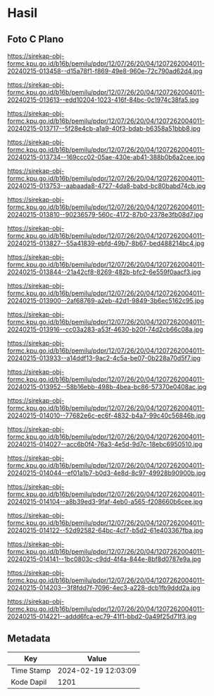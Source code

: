 # Hasil

## Foto C Plano

https://sirekap-obj-formc.kpu.go.id/b16b/pemilu/pdpr/12/07/26/20/04/1207262004011-20240215-013458--d15a78f1-f869-49e8-960e-72c790ad62d4.jpg

https://sirekap-obj-formc.kpu.go.id/b16b/pemilu/pdpr/12/07/26/20/04/1207262004011-20240215-013613--edd10204-1023-416f-84bc-0c1974c38fa5.jpg

https://sirekap-obj-formc.kpu.go.id/b16b/pemilu/pdpr/12/07/26/20/04/1207262004011-20240215-013717--5f28e4cb-a1a9-40f3-bdab-b6358a51bbb8.jpg

https://sirekap-obj-formc.kpu.go.id/b16b/pemilu/pdpr/12/07/26/20/04/1207262004011-20240215-013734--169ccc02-05ae-430e-ab41-388b0b6a2cee.jpg

https://sirekap-obj-formc.kpu.go.id/b16b/pemilu/pdpr/12/07/26/20/04/1207262004011-20240215-013753--aabaada8-4727-4da8-babd-bc80babd74cb.jpg

https://sirekap-obj-formc.kpu.go.id/b16b/pemilu/pdpr/12/07/26/20/04/1207262004011-20240215-013810--90236579-560c-4172-87b0-2378e3fb08d7.jpg

https://sirekap-obj-formc.kpu.go.id/b16b/pemilu/pdpr/12/07/26/20/04/1207262004011-20240215-013827--55a41839-ebfd-49b7-8b67-bed488214bc4.jpg

https://sirekap-obj-formc.kpu.go.id/b16b/pemilu/pdpr/12/07/26/20/04/1207262004011-20240215-013844--21a42cf8-8269-482b-bfc2-6e559f0aacf3.jpg

https://sirekap-obj-formc.kpu.go.id/b16b/pemilu/pdpr/12/07/26/20/04/1207262004011-20240215-013900--2af68769-a2eb-42d1-9849-3b6ec5162c95.jpg

https://sirekap-obj-formc.kpu.go.id/b16b/pemilu/pdpr/12/07/26/20/04/1207262004011-20240215-013916--cc03a283-a53f-4630-b20f-74d2cb66c08a.jpg

https://sirekap-obj-formc.kpu.go.id/b16b/pemilu/pdpr/12/07/26/20/04/1207262004011-20240215-013933--a14ddf13-9ac2-4c5a-be07-0b228a70d5f7.jpg

https://sirekap-obj-formc.kpu.go.id/b16b/pemilu/pdpr/12/07/26/20/04/1207262004011-20240215-013952--58b16ebb-498b-4bea-bc86-57370e0408ac.jpg

https://sirekap-obj-formc.kpu.go.id/b16b/pemilu/pdpr/12/07/26/20/04/1207262004011-20240215-014010--77682e6c-ec6f-4832-b4a7-99c40c56846b.jpg

https://sirekap-obj-formc.kpu.go.id/b16b/pemilu/pdpr/12/07/26/20/04/1207262004011-20240215-014027--acc6b0f4-76a3-4e5d-9d7c-18ebc6950510.jpg

https://sirekap-obj-formc.kpu.go.id/b16b/pemilu/pdpr/12/07/26/20/04/1207262004011-20240215-014044--ef01a1b7-b0d3-4e8d-8c97-49928b90900b.jpg

https://sirekap-obj-formc.kpu.go.id/b16b/pemilu/pdpr/12/07/26/20/04/1207262004011-20240215-014104--a8b39ed3-9faf-4eb0-a565-f208660b6cee.jpg

https://sirekap-obj-formc.kpu.go.id/b16b/pemilu/pdpr/12/07/26/20/04/1207262004011-20240215-014122--52d92582-64bc-4cf7-b5d2-61e403367fba.jpg

https://sirekap-obj-formc.kpu.go.id/b16b/pemilu/pdpr/12/07/26/20/04/1207262004011-20240215-014141--1bc0803c-c9dd-4f4a-844e-8bf8d0787e9a.jpg

https://sirekap-obj-formc.kpu.go.id/b16b/pemilu/pdpr/12/07/26/20/04/1207262004011-20240215-014203--3f8fdd7f-7096-4ec3-a228-dcb1fb9ddd2a.jpg

https://sirekap-obj-formc.kpu.go.id/b16b/pemilu/pdpr/12/07/26/20/04/1207262004011-20240215-014221--addd6fca-ec79-41f1-bbd2-0a49f25d71f3.jpg


## Metadata

| Key        | Value               |
| ---------- | ------------------- |
| Time Stamp | 2024-02-19 12:03:09 |
| Kode Dapil | 1201                |



